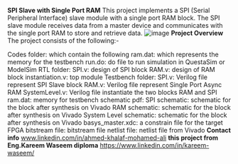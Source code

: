 **SPI Slave with Single Port RAM**
This project implements a SPI (Serial Peripheral Interface) slave module with a single port RAM block. The SPI slave module receives data from a master device and communicates with the single port RAM to store and retrieve data.
![image](https://github.com/user-attachments/assets/605fae86-5ed6-4b09-8c24-39b1565ce3f5)
**Project Overview**
The project consists of the following:-

Codes folder: which contain the following
ram.dat: which represents the memory for the testbench
run.do: do file to run simulation in QuestaSim or ModelSim
RTL folder:
SPI.v: design of SPI block
RAM.v: design of RAM block
instantiation.v: top module
Testbench folder:
SPI.v: Verilog file represent SPI Slave block
RAM.v: Verilog file represent Single Port Async RAM
SystemLevel.v: Verilog file instantiate the two blocks RAM and SPI
ram.dat: memory for testbench
schematic pdf:
SPI schematic: schematic for the block after synthesis on Vivado
RAM schematic: schematic for the block after synthesis on Vivado
System Level schematic: schematic for the block after synthesis on Vivado
basys_master.xdc: a constrain file for the target FPGA
bitstream file: bitstream file
netlist file: netlist file from Vivado
**Contact info**
www.linkedin.com/in/ahmed-khalaf-mohamed-ali
**this project from Eng.Kareem Waseem diploma**
https://www.linkedin.com/in/kareem-waseem/
